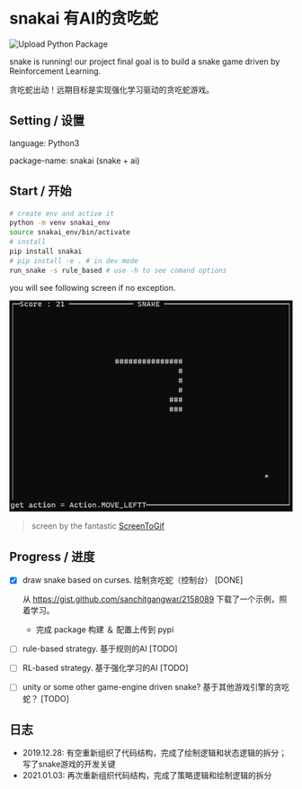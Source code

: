 # snakai 有AI的贪吃蛇

![Upload Python Package](https://github.com/fseasy/snakai/workflows/Upload%20Python%20Package/badge.svg)

snake is running! our project final goal is to build a snake game driven by Reinforcement Learning.

贪吃蛇出动！远期目标是实现强化学习驱动的贪吃蛇游戏。

## Setting / 设置

language: Python3

package-name: snakai (snake + ai)

## Start / 开始

```bash
# create env and active it
python -m venv snakai_env
source snakai_env/bin/activate
# install 
pip install snakai
# pip install -e . # in dev mode
run_snake -s rule_based # use -h to see comand options
```

you will see following screen if no exception.

![screenshot](resource/snake_running.gif)

> screen by the fantastic [ScreenToGif](https://github.com/NickeManarin/ScreenToGif)

## Progress / 进度

- [x] draw snake based on curses. 绘制贪吃蛇（控制台） [DONE]

    从 https://gist.github.com/sanchitgangwar/2158089 下载了一个示例，照着学习。

    - 完成 package 构建 ＆ 配置上传到 pypi

- [ ] rule-based strategy. 基于规则的AI [TODO]

- [ ] RL-based strategy. 基于强化学习的AI [TODO] 
        
- [ ] unity or some other game-engine driven snake? 基于其他游戏引擎的贪吃蛇？ [TODO]


## 日志

- 2019.12.28: 有空重新组织了代码结构，完成了绘制逻辑和状态逻辑的拆分；写了snake游戏的开发关键
- 2021.01.03: 再次重新组织代码结构，完成了策略逻辑和绘制逻辑的拆分
